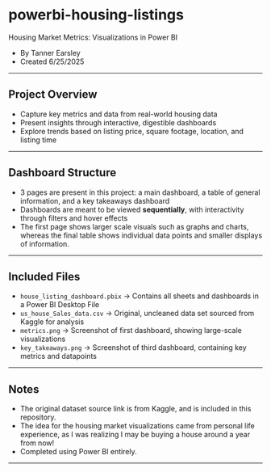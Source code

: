 # powerbi-housing-listings
Housing Market Metrics: Visualizations in Power BI
- By Tanner Earsley
- Created 6/25/2025

---

## Project Overview
- Capture key metrics and data from real-world housing data  
- Present insights through interactive, digestible dashboards 
- Explore trends based on listing price, square footage, location, and listing time

---

## Dashboard Structure
- 3 pages are present in this project: a main dashboard, a table of general information, and a key takeaways dashboard
- Dashboards are meant to be viewed **sequentially**, with interactivity through filters and hover effects  
- The first page shows larger scale visuals such as graphs and charts, whereas the final table shows individual data points and smaller displays of information.

---

## Included Files
- `house_listing_dashboard.pbix` → Contains all sheets and dashboards in a Power BI Desktop File
- `us_house_Sales_data.csv` → Original, uncleaned data set sourced from Kaggle for analysis
- `metrics.png` → Screenshot of first dashboard, showing large-scale visualizations
- `key_takeaways.png` → Screenshot of third dashboard, containing key metrics and datapoints

---

## Notes
- The original dataset source link is from Kaggle, and is included in this repository. 
- The idea for the housing market visualizations came from personal life experience, as I was realizing I may be buying a house around a year from now!
- Completed using Power BI entirely.

---

